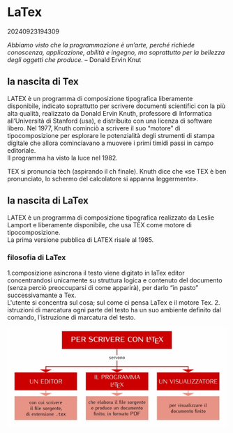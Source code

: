 # LaTex

20240923194309

 *Abbiamo visto che la programmazione è un’arte,
 perché richiede conoscenza, applicazione, abilità e ingegno,
 ma soprattutto per la bellezza degli oggetti che produce.*
 – Donald Ervin Knut

 ## la nascita di Tex
 LATEX è un programma di composizione tipografica liberamente disponibile, indicato soprattutto per scrivere documenti scientifici con la più alta qualità,  realizzato da Donald Ervin Knuth, professore di Informatica all’Università di Stanford (usa), e distribuito con una licenza di software libero.
Nel 1977, Knuth cominciò a scrivere il suo “motore” di tipocomposizione per esplorare le potenzialità degli strumenti di stampa digitale che allora cominciavano a muovere i primi timidi passi in campo editoriale. <br>Il programma ha visto la luce nel 1982. 

TEX si pronuncia tèch (aspirando il ch finale).  Knuth dice che «se TEX è ben pronunciato, lo schermo del calcolatore si appanna leggermente».

## la nascita di LaTex
LATEX è un programma di composizione tipografica realizzato da Leslie Lamport e liberamente disponibile, che usa TEX come motore di tipocomposizione.<br>La prima versione pubblica di LATEX risale al 1985.
### filosofia di LaTex
1.composizione asincrona
il testo viene digitato in laTex editor concentrandosi unicamente su struttura logica e contenuto del documento (senza perciò preoccuparsi di come apparirà), per darlo “in pasto” successivamante a Tex.<br> L'utente si concentra sul cosa; sul come ci pensa LaTex e il motore Tex.
2. istruzioni di marcatura
ogni parte del testo ha un suo ambiente definito dal comando, l'istruzione di marcatura del testo.

![alt text](Images/Scrivere-con-latex.JPG)